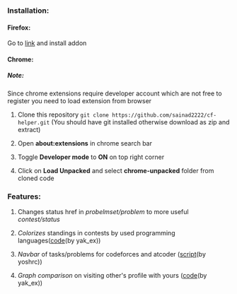 ### Installation:

#### Firefox:
Go to [link](https://addons.mozilla.org/en-US/firefox/addon/cf-helper/) and install addon

#### Chrome:
##### Note:
Since chrome extensions require developer account which are not free to register you need to load extension from browser

1. Clone this repository
`git clone https://github.com/sainad2222/cf-helper.git`
(You should have git installed otherwise download as zip and extract)

2. Open **about:extensions** in chrome search bar

3. Toggle **Developer mode** to **ON** on top right corner

4. Click on **Load Unpacked** and select **chrome-unpacked** folder from cloned code

### Features:

1. Changes status href in *probelmset/problem* to more useful *contest/status*

2. *Colorizes* standings in contests by used programming languages([code](https://codeforces.com/blog/entry/1871)(by yak_ex))

3. *Navbar* of tasks/problems for codeforces and atcoder ([script](https://greasyfork.org/en/scripts/383360-atcoder-problem-navigator)(by yoshrc))

4. *Graph comparison* on visiting other's profile with yours ([code](https://codeforces.com/blog/entry/1743)(by yak_ex))
